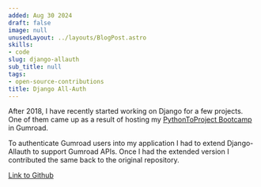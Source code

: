 ```yaml
---
added: Aug 30 2024
draft: false
image: null
unusedLayout: ../layouts/BlogPost.astro
skills:
- code
slug: django-allauth
sub_title: null
tags:
- open-source-contributions
title: Django All-Auth
---
```


After 2018, I have recently started working on Django for a few projects. One of them came up as a result of hosting my [PythonToProject Bootcamp](https://bhavaniravi.gumroad.com/l/LaFSj) in Gumroad. 

To authenticate Gumroad users into my application I had to extend Django-Allauth to support Gumroad APIs. Once I had the extended version I contributed the same back to the original repository.

[Link to Github](https://github.com/pennersr/django-allauth/issues?q=author%3Abhavaniravi+)